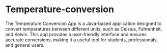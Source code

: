 # Temperature-conversion
The Temperature Conversion App is a Java-based application designed to convert temperatures between different units, such as Celsius, Fahrenheit, and Kelvin. This app provides a user-friendly interface and ensures accurate conversions, making it a useful tool for students, professionals, and general users.
